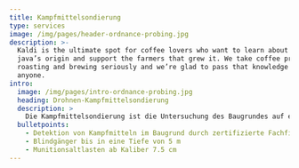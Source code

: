 ```yaml
---
title: Kampfmittelsondierung
type: services
image: /img/pages/header-ordnance-probing.jpg
description: >-
  Kaldi is the ultimate spot for coffee lovers who want to learn about their
  java’s origin and support the farmers that grew it. We take coffee production,
  roasting and brewing seriously and we’re glad to pass that knowledge to
  anyone.
intro:
  image: /img/pages/intro-ordnance-probing.jpg
  heading: Drohnen-Kampfmittelsondierung
  description: >
    Die Kampfmittelsondierung ist die Untersuchung des Baugrundes auf eine Belastung durch Kampfmittel. Im Zuge der Genehmigungsplanung von Bauprojekten ist diese vor Baubeginn zu veranlassen. Bei bodengebundener Kampfmittelsondierung bestehen Risiken für beteiligtes Personal durch verborgene Kampfmittel und Herausforderungen durch unwegsames Gelände. Der Einsatz von Drohnen-Technologien ermöglicht eine sichere und geländeunabhängige Sondierung von Flächen und ist dabei 10x schneller als konventionelle Methoden.
  bulletpoints:
    - Detektion von Kampfmitteln im Baugrund durch zertifizierte Fachfirma nach §7 und § 20 SprengG
    - Blindgänger bis in eine Tiefe von 5 m
    - Munitionsaltlasten ab Kaliber 7.5 cm
---
```

